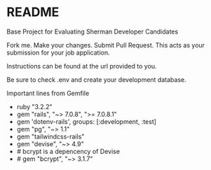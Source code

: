 # README

Base Project for Evaluating Sherman Developer Candidates

Fork me. Make your changes. Submit Pull Request.
This acts as your submission for your job application.

Instructions can be found at the url provided to you.

Be sure to check .env and create your development database.

Important lines from Gemfile

* ruby "3.2.2"
* gem "rails", "~> 7.0.8", ">= 7.0.8.1"
* gem 'dotenv-rails', groups: [:development, :test]
* gem "pg", "~> 1.1"
* gem "tailwindcss-rails"
* gem "devise", "~> 4.9"
* \# bcrypt is a depencency of Devise
* \# gem "bcrypt", "~> 3.1.7"